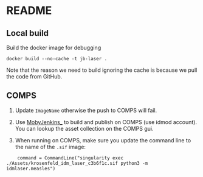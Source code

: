 # README

## Local build
Build the docker image for debugging
```
docker build --no-cache -t jb-laser .
```
Note that the reason we need to build ignoring the cache is because we pull the code from GitHub.

## COMPS

1. Update `ImageName` otherwise the push to COMPS will fail.

2. Use [MobyJenkins_](https://jenkins.apps.idmod.org/view/Container%20building/job/MobyJenkins_) to build and publish on COMPS (use idmod account). You can lookup the asset collection on the COMPS gui. 

3. When running on COMPS, make sure you update the command line to the name of the `.sif` image:
```
    command = CommandLine("singularity exec ./Assets/krosenfeld_idm_laser_c3b6f1c.sif python3 -m idmlaser.measles")
```